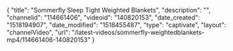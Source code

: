 {
    "title": "Sommerfly Sleep Tight Weighted Blankets",
    "description": "",
    "channelid": "114661406",
    "videoid": "140820153",
    "date_created": "1518194907",
    "date_modified": "1518455487",
    "type": "captivate",
    "layout": "channelVideo",
    "url": "\/latest-videos\/sommerfly-weightedblankets-mp4\/114661406-140820153"
}